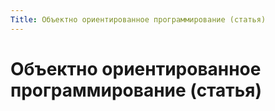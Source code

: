 ```yaml
---
Title: Объектно ориентированное программирование (статья)
---
```



Объектно ориентированное программирование (статья)
==================================================
